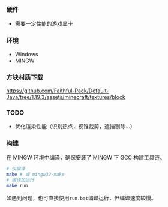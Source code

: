### 硬件
 - 需要一定性能的游戏显卡

### 环境
 - Windows
 - MINGW

### 方块材质下载
https://github.com/Faithful-Pack/Default-Java/tree/1.19.3/assets/minecraft/textures/block

### TODO
 - 优化渲染性能（识别热点，视锥裁剪，遮挡剔除...）
 
### 构建 

在 MINGW 环境中编译，确保安装了 MINGW 下 GCC 构建工具链。

```bash
# 仅编译
make # 或 mingw32-make
# 编译加运行
make run
```
如遇到问题，也可直接使用`run.bat`编译运行，但编译速度较慢。
